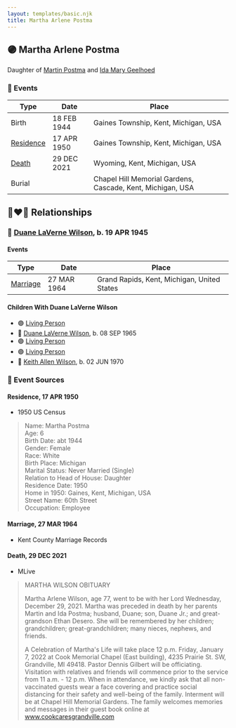```yaml
---
layout: templates/basic.njk
title: Martha Arlene Postma
---
```

## 🟣 Martha Arlene Postma

Daughter of [Martin Postma](/people/7/7474832) and [Ida Mary Geelhoed](/people/1/11612484)

### 📆 Events

Type | Date | Place
------ | ------ | ------
Birth | 18 FEB 1944 | Gaines Township, Kent, Michigan, USA
[Residence](#event-a6589ae9-e9ee-4363-aebf-668b0b18164e) | 17 APR 1950 | Gaines Township, Kent, Michigan, USA
[Death](#event-6261186a-a899-4fa5-b13f-ca4ff0c4559c) | 29 DEC 2021 | Wyoming, Kent, Michigan, USA
Burial |  | Chapel Hill Memorial Gardens, Cascade, Kent, Michigan, USA

## 👩‍❤️‍👨 Relationships

### 🔵 [Duane LaVerne Wilson](/people/6/61086158), b. 19 APR 1945

#### Events

Type | Date | Place
------ | ------ | ------
[Marriage](#event-bc9bf4a5-5733-409c-9bef-7c02ff37818b) | 27 MAR 1964 | Grand Rapids, Kent, Michigan, United States
#### Children With Duane LaVerne Wilson
* 🟣 [Living Person](/people/9/92555368)
* 🔵 [Duane LaVerne Wilson](/people/2/26268040), b. 08 SEP 1965
* 🟣 [Living Person](/people/4/47560746)
* 🟣 [Living Person](/people/4/46067436)
* 🔵 [Keith Allen Wilson](/people/3/37910144), b. 02 JUN 1970
### 📰 Event Sources

#### <a id="event-a6589ae9-e9ee-4363-aebf-668b0b18164e"></a> Residence, 17 APR 1950
* 1950 US Census
>   
  > Name: Martha Postma  
  > Age: 6  
  > Birth Date: abt 1944  
  > Gender: Female  
  > Race: White  
  > Birth Place: Michigan  
  > Marital Status: Never Married (Single)  
  > Relation to Head of House: Daughter  
  > Residence Date: 1950  
  > Home in 1950: Gaines, Kent, Michigan, USA  
  > Street Name: 60th Street  
  > Occupation: Employee

#### <a id="event-bc9bf4a5-5733-409c-9bef-7c02ff37818b"></a> Marriage, 27 MAR 1964
* Kent County Marriage Records

#### <a id="event-6261186a-a899-4fa5-b13f-ca4ff0c4559c"></a> Death, 29 DEC 2021
* MLive
>   
  > MARTHA WILSON OBITUARY  
  >   
  > Martha Arlene Wilson, age 77, went to be with her Lord Wednesday, December 29, 2021. Martha was preceded in death by her parents Martin and Ida Postma; husband, Duane; son, Duane Jr.; and great-grandson Ethan Desero. She will be remembered by her children; grandchildren; great-grandchildren; many nieces, nephews, and friends.  
  >   
  > A Celebration of Martha's Life will take place 12 p.m. Friday, January 7, 2022 at Cook Memorial Chapel (East building), 4235 Prairie St. SW, Grandville, MI 49418. Pastor Dennis Gilbert will be officiating. Visitation with relatives and friends will commence prior to the service from 11 a.m. - 12 p.m. When in attendance, we kindly ask that all non-vaccinated guests wear a face covering and practice social distancing for their safety and well-being of the family. Interment will be at Chapel Hill Memorial Gardens. The family welcomes memories and messages in their guest book online at www.cookcaresgrandville.com
